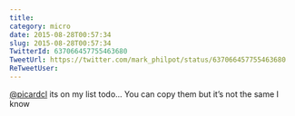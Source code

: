 ```yaml
---
title: 
category: micro
date: 2015-08-28T00:57:34
slug: 2015-08-28T00:57:34
TwitterId: 637066457755463680
TweetUrl: https://twitter.com/mark_philpot/status/637066457755463680
ReTweetUser: 
---
```


[@picardcl](https://twitter.com/picardcl) its on my list todo... You can copy them but it’s not the same I know